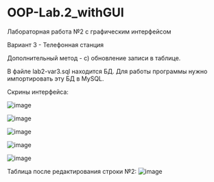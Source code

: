 # OOP-Lab.2_withGUI
Лабораторная работа №2 с графическим интерфейсом

Вариант 3 - Телефонная станция

Дополнительный метод - c)	обновление записи в таблице.

В файле lab2-var3.sql находится БД. Для работы программы нужно импортировать эту БД в MySQL.

Скрины интерфейса:

![image](https://user-images.githubusercontent.com/80198822/114918891-4816ba80-9e30-11eb-9efa-508833211b63.png)

![image](https://user-images.githubusercontent.com/80198822/114918935-5664d680-9e30-11eb-97ca-feaff3db6612.png)

![image](https://user-images.githubusercontent.com/80198822/114919171-94fa9100-9e30-11eb-96ff-9199b138be94.png)

![image](https://user-images.githubusercontent.com/80198822/114918994-68df1000-9e30-11eb-8b13-725ec6b065f5.png)

![image](https://user-images.githubusercontent.com/80198822/114919029-71374b00-9e30-11eb-83be-05c5e76ddfa7.png)

Таблица после редактирования строки №2:
![image](https://user-images.githubusercontent.com/80198822/114979185-1551de00-9e93-11eb-8076-2f4b7c3cdfed.png)
